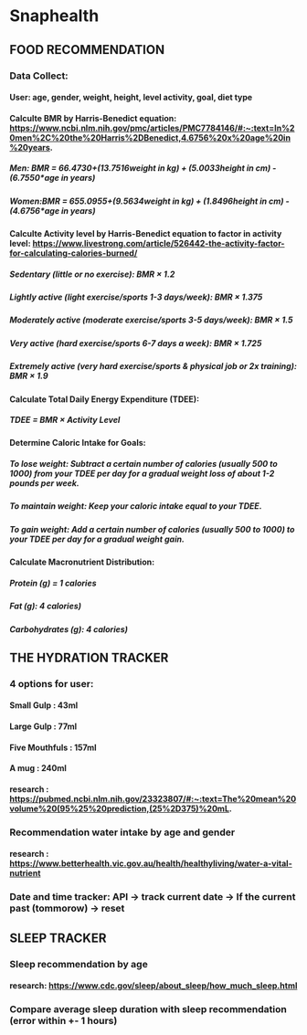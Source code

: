 # Snaphealth
## FOOD RECOMMENDATION
### Data Collect: 
#### User: age, gender, weight, height, level activity, goal, diet type

#### Calculte BMR by Harris-Benedict equation: https://www.ncbi.nlm.nih.gov/pmc/articles/PMC7784146/#:~:text=In%20men%2C%20the%20Harris%2DBenedict,4.6756%20x%20age%20in%20years.
##### Men:  BMR = 66.4730+(13.7516*weight in kg) + (5.0033*height in cm) - (6.7550*age in years)
##### Women:BMR = 655.0955+(9.5634*weight in kg) + (1.8496*height in cm) -(4.6756*age in years)

#### Calculte Activity level by Harris-Benedict equation to factor in activity level: https://www.livestrong.com/article/526442-the-activity-factor-for-calculating-calories-burned/
##### Sedentary (little or no exercise): BMR × 1.2
##### Lightly active (light exercise/sports 1-3 days/week): BMR × 1.375
##### Moderately active (moderate exercise/sports 3-5 days/week): BMR × 1.5
##### Very active (hard exercise/sports 6-7 days a week): BMR × 1.725
##### Extremely active (very hard exercise/sports & physical job or 2x training): BMR × 1.9

#### Calculate Total Daily Energy Expenditure (TDEE):
##### TDEE = BMR × Activity Level

#### Determine Caloric Intake for Goals:
##### To lose weight: Subtract a certain number of calories (usually 500 to 1000) from your TDEE per day for a gradual weight loss of about 1-2 pounds per week.
##### To maintain weight: Keep your caloric intake equal to your TDEE.
##### To gain weight: Add a certain number of calories (usually 500 to 1000) to your TDEE per day for a gradual weight gain.

#### Calculate Macronutrient Distribution:
##### Protein (g) = 1 calories
##### Fat (g): 4 calories)
##### Carbohydrates (g): 4 calories)



## THE HYDRATION TRACKER
### 4 options for user:
#### Small Gulp : 43ml
#### Large Gulp : 77ml
#### Five Mouthfuls : 157ml
#### A mug : 240ml
#### research : https://pubmed.ncbi.nlm.nih.gov/23323807/#:~:text=The%20mean%20volume%20(95%25%20prediction,(25%2D375)%20mL.

### Recommendation water intake by age and gender 
#### research : https://www.betterhealth.vic.gov.au/health/healthyliving/water-a-vital-nutrient
### Date and time tracker: API -> track current date -> If the current past (tommorow) -> reset 

## SLEEP TRACKER 
### Sleep recommendation by age
#### research: https://www.cdc.gov/sleep/about_sleep/how_much_sleep.html
### Compare average sleep duration with sleep recommendation (error within +- 1 hours)
    
